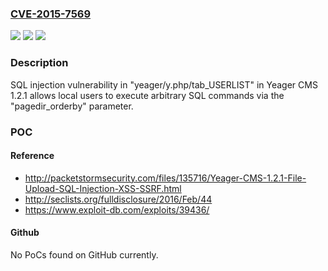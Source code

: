 ### [CVE-2015-7569](https://cve.mitre.org/cgi-bin/cvename.cgi?name=CVE-2015-7569)
![](https://img.shields.io/static/v1?label=Product&message=n%2Fa&color=blue)
![](https://img.shields.io/static/v1?label=Version&message=n%2Fa&color=blue)
![](https://img.shields.io/static/v1?label=Vulnerability&message=n%2Fa&color=brighgreen)

### Description

SQL injection vulnerability in "yeager/y.php/tab_USERLIST" in Yeager CMS 1.2.1 allows local users to execute arbitrary SQL commands via the "pagedir_orderby" parameter.

### POC

#### Reference
- http://packetstormsecurity.com/files/135716/Yeager-CMS-1.2.1-File-Upload-SQL-Injection-XSS-SSRF.html
- http://seclists.org/fulldisclosure/2016/Feb/44
- https://www.exploit-db.com/exploits/39436/

#### Github
No PoCs found on GitHub currently.


